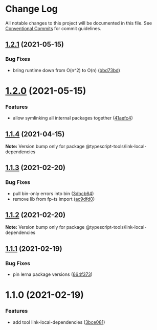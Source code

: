 # Change Log

All notable changes to this project will be documented in this file.
See [Conventional Commits](https://conventionalcommits.org) for commit guidelines.

## [1.2.1](https://github.com/typescript-tools/typescript-tools/compare/@typescript-tools/link-local-dependencies@1.2.0...@typescript-tools/link-local-dependencies@1.2.1) (2021-05-15)


### Bug Fixes

* bring runtime down from O(n^2) to O(n) ([bbd73bd](https://github.com/typescript-tools/typescript-tools/commit/bbd73bdf6284da84d6d0a504fe7b85f06d9d1d6b))





# [1.2.0](https://github.com/typescript-tools/typescript-tools/compare/@typescript-tools/link-local-dependencies@1.1.4...@typescript-tools/link-local-dependencies@1.2.0) (2021-05-15)


### Features

* allow symlinking all internal packages together ([41aefc4](https://github.com/typescript-tools/typescript-tools/commit/41aefc4b9b09b408b7c0268afb80e446b9749e98))





## [1.1.4](https://github.com/typescript-tools/typescript-tools/compare/@typescript-tools/link-local-dependencies@1.1.3...@typescript-tools/link-local-dependencies@1.1.4) (2021-04-15)

**Note:** Version bump only for package @typescript-tools/link-local-dependencies





## [1.1.3](https://github.com/typescript-tools/typescript-tools/compare/@typescript-tools/link-local-dependencies@1.1.2...@typescript-tools/link-local-dependencies@1.1.3) (2021-02-20)


### Bug Fixes

* pull bin-only errors into bin ([3dbcb64](https://github.com/typescript-tools/typescript-tools/commit/3dbcb64ba2c4d0e806fdaeef66fe6321fe1fc04c))
* remove lib from fp-ts import ([ac9dfd0](https://github.com/typescript-tools/typescript-tools/commit/ac9dfd09999ca932f11f47ec2e9901b145a2f807))





## [1.1.2](https://github.com/typescript-tools/typescript-tools/compare/@typescript-tools/link-local-dependencies@1.1.1...@typescript-tools/link-local-dependencies@1.1.2) (2021-02-20)

**Note:** Version bump only for package @typescript-tools/link-local-dependencies





## [1.1.1](https://github.com/typescript-tools/typescript-tools/compare/@typescript-tools/link-local-dependencies@1.1.0...@typescript-tools/link-local-dependencies@1.1.1) (2021-02-19)


### Bug Fixes

* pin lerna package versions ([664f373](https://github.com/typescript-tools/typescript-tools/commit/664f373e06a1d1d9735f65b5b028e413657437d9))





# 1.1.0 (2021-02-19)


### Features

* add tool link-local-dependencies ([3bce081](https://github.com/typescript-tools/typescript-tools/commit/3bce081bf09141cb8fd6867eb59d4b9dc45276c0))
